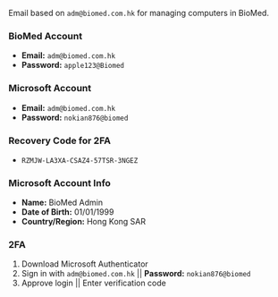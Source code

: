 Email based on `adm@biomed.com.hk` for managing computers in BioMed.

### BioMed Account
- **Email:** `adm@biomed.com.hk`
- **Password:** `apple123@Biomed`

### Microsoft Account
- **Email:** `adm@biomed.com.hk`
- **Password:** `nokian876@biomed`

### Recovery Code for 2FA
- `RZMJW-LA3XA-CSAZ4-57TSR-3NGEZ`

### Microsoft Account Info
- **Name:** BioMed Admin
- **Date of Birth:** 01/01/1999
- **Country/Region:** Hong Kong SAR

### 2FA
1. Download Microsoft Authenticator
2. Sign in with `adm@biomed.com.hk` || **Password:** `nokian876@biomed`
3. Approve login || Enter verification code
